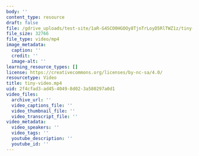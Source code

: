 ```yaml
---
body: ''
content_type: resource
draft: false
file: /gdrive_uploads/test-site/1aR-G4SCO0HGOOy8TjnTrLoyD5RlTWZ1z/tiny-video.mp4
file_size: 32766
file_type: video/mp4
image_metadata:
  caption: ''
  credit: ''
  image-alt: ''
learning_resource_types: []
license: https://creativecommons.org/licenses/by-nc-sa/4.0/
resourcetype: Video
title: tiny-video.mp4
uid: 2f4cfad3-ad45-4049-8d02-3a580297a0d1
video_files:
  archive_url: ''
  video_captions_file: ''
  video_thumbnail_file: ''
  video_transcript_file: ''
video_metadata:
  video_speakers: ''
  video_tags: ''
  youtube_description: ''
  youtube_id: ''
---
```


